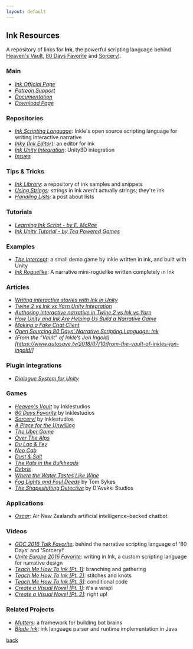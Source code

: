 ```yaml
---
layout: default
---
```


## Ink Resources

A repository of links for **Ink**, the powerful scripting language behind [Heaven's Vault](https://www.inklestudios.com/heavensvault/), [80 Days Favorite](https://www.inklestudios.com/80days/) and [Sorcery!](https://www.inklestudios.com/sorcery/).

### Main

* _[Ink Official Page](https://www.inklestudios.com/ink/)_
* _[Patreon Support](https://www.patreon.com/inkle)_
* _[Documentation](https://github.com/inkle/ink/blob/master/Documentation/WritingWithInk.md)_
* _[Download Page](https://github.com/inkle/inky/releases)_

### Repositories

* _[Ink Scripting Language](https://github.com/inkle/ink)_: Inkle's open source scripting language for writing interactive narrative
* _[Inky (Ink Editor)](https://github.com/inkle/inky)_: an editor for Ink
* _[Ink Unity Integration](https://github.com/inkle/ink-unity-integration)_: Unity3D integration
* _[Issues](https://github.com/inkle/ink/issues)_

### Tips & Tricks

* _[Ink Library](https://github.com/inkle/ink-library)_: a repository of ink samples and snippets
* _[Using Strings](https://www.patreon.com/posts/tips-and-tricks-18636280)_: strings in Ink aren't actually strings; they're ink
* _[Handling Lists](https://www.patreon.com/posts/tips-and-tricks-18636537)_: a post about lists

### Tutorials

* _[Learning Ink Script - by E. McRae](https://www.edmcrae.com/article/learning-ink-script-tutorial-one)_
* _[Ink Unity Tutorial - by Tea Powered Games](https://twitter.com/teapoweredteam/status/969622144006180864)_

### Examples

* _[The Intercept](https://github.com/inkle/the-intercept)_: a small demo game by inkle written in ink, and built with Unity
* _[Ink Roguelike](https://github.com/nbush/ink_roguelike)_: A narrative mini-roguelike written completely in Ink

### Articles

* _[Writing interactive stories with Ink in Unity](https://www.primegames.bg/en/blog/writing-interactive-stories-with-ink-in-unity)_
* _[Twine 2 vs Ink vs Yarn Unity Integration](https://medium.com/@haikus_by_KN/twine-2-vs-ink-a-quick-and-dirty-unity-integration-comparison-99fe1e4549d)_
* _[Authoring interactive narrative in Twine 2 vs Ink vs Yarn](https://medium.com/@haikus_by_KN/authoring-interactive-narrative-in-twine-2-vs-ink-a-quick-and-dirty-comparison-using-examples-e695eb4dfc3e)_
* _[How Unity and Ink Are Helping Us Build a Narrative Game](https://connect.unity.com/p/articles-how-unity-and-ink-are-helping-us-build-a-narrative-game)_
* _[Making a Fake Chat Client](https://www.victoriasmith.co.nz/ink-unity-making-a-fake-chat-client/)_
* _[Open Sourcing 80 Days' Narrative Scripting Language: Ink](https://www.gamasutra.com/blogs/JosephHumfrey/20160330/268974/Open_sourcing_80_Days_narrative_scripting_language_ink.php)_
* _(From the “Vault” of Inkle’s Jon Ingold)[https://www.autosave.tv/2018/07/10/from-the-vault-of-inkles-jon-ingold/]_

### Plugin Integrations

* _[Dialogue System for Unity](http://www.pixelcrushers.com/dialogue_system/manual/html/ink.html)_

### Games

* _[Heaven's Vault](https://www.inklestudios.com/heavensvault/)_ by Inklestudios
* _[80 Days Favorite](https://www.inklestudios.com/80days/)_ by Inklestudios
* _[Sorcery!](https://www.inklestudios.com/sorcery/)_ by Inklestudios
* _[A Place for the Unwilling](http://www.alpixelgames.com/a-place-for-the-unwilling/)_
* _[The Uber Game](https://ig.ft.com/uber-game/)_
* _[Over The Alps](https://overthealpsgame.com/)_
* _[Du Lac & Fey](https://www.salixgames.com/)_
* _[Neo Cab](https://neocabgame.com/)_
* _[Dust & Salt](https://www.primegames.bg/en/dust-and-salt)_
* _[The Rats in the Bulkheads](https://brunodias.itch.io/rats)_
* _[Debris](http://debristhegame.com/)_
* _[Where the Water Tastes Like Wine](https://www.wherethewatertasteslikewine.com/)_
* _[Fog Lights and Foul Deeds](https://tomsykes.itch.io/fog-lights-and-foul-deeds)_ by Tom Sykes
* _[The Shapeshifting Detective](https://shapeshiftingdetective.com/)_ by D'Avekki Studios

### Applications

* _[Oscar](https://www.airnewzealand.co.nz/press-release-2017-oscar-airnz-chatbot)_: Air New Zealand’s artificial intelligence–backed chatbot

### Videos

* _[GDC 2016 Talk Favorite](https://www.youtube.com/watch?v=KYBf6Ko1I2k)_: behind the narrative scripting language of '80 Days' and 'Sorcery!'
* _[Unite Europe 2016 Favorite](https://www.youtube.com/watch?v=b2MWQuZ9dUc)_: writing in Ink, a custom scripting language for narrative design
* _[Teach Me How To Ink [Pt. 1]](https://www.youtube.com/watch?v=iY9PrNQik_I)_: branching and gathering
* _[Teach Me How To Ink [Pt. 2]](https://www.youtube.com/watch?v=GFLw4owtdkQ)_: stitches and knots
* _[Teach Me How To Ink [Pt. 3]](https://www.youtube.com/watch?v=_vaxenealJk)_: conditional code
* _[Create a Visual Novel [Pt. 1]](https://www.youtube.com/watch?v=v5sU1Aidzwo)_: it's a wrap!
* _[Create a Visual Novel [Pt. 2]](https://www.youtube.com/watch?v=lYDhEs1pa7o)_: right up!

### Related Projects

* _[Mutters](https://github.com/rabidgremlin/Mutters)_: a framework for building bot brains
* _[Blade Ink](https://github.com/bladecoder/blade-ink)_: ink language parser and runtime implementation in Java

[back](../)
